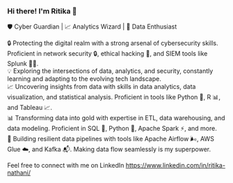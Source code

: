 ### Hi there! I'm Ritika 👋
🛡️ Cyber Guardian | 📈 Analytics Wizard |  🚀 Data Enthusiast 

 🔒 Protecting the digital realm with a strong arsenal of cybersecurity skills. Proficient in network security 🔒, ethical hacking 👾, and SIEM tools like Splunk 🕵️‍♂️.  
 💡 Exploring the intersections of data, analytics, and security, constantly learning and adapting to the evolving tech landscape.  
 📈 Uncovering insights from data with skills in data analytics, data visualization, and statistical analysis. Proficient in tools like Python 🐍, R 📊, and Tableau 📈.  
 📊 Transforming data into gold with expertise in ETL, data warehousing, and data modeling. Proficient in SQL 📜, Python 🐍, Apache Spark ⚡, and more.  
 🔌 Building resilient data pipelines with tools like Apache Airflow 🌬️, AWS Glue ☁️, and Kafka 📬. Making data flow seamlessly is my superpower.  

Feel free to connect with me on LinkedIn https://www.linkedin.com/in/ritika-nathani/

<!--
**ritikanathani/ritikanathani** is a ✨ _special_ ✨ repository because its `README.md` (this file) appears on your GitHub profile.

Here are some ideas to get you started:

- 🔭 I’m currently working on ...
- 🌱 I’m currently learning ...
- 👯 I’m looking to collaborate on ...
- 🤔 I’m looking for help with ...
- 💬 Ask me about ...
- 📫 How to reach me: https://www.linkedin.com/in/ritika-nathani-6aa6361ba/
- 😄 Pronouns: ...
- ⚡ Fun fact: ...
-->
